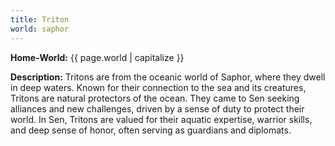 ```yaml
---
title: Triton
world: saphor
---
```


**Home-World:** {{ page.world | capitalize }}

**Description:** Tritons are from the oceanic world of Saphor, where they dwell in deep waters. Known for their connection to the sea and its creatures, Tritons are natural protectors of the ocean. They came to Sen seeking alliances and new challenges, driven by a sense of duty to protect their world. In Sen, Tritons are valued for their aquatic expertise, warrior skills, and deep sense of honor, often serving as guardians and diplomats.

<!--more-->

